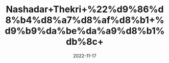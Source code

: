 ---
title: 'Nashadar+Thekri+%22%d9%86%d8%b4%d8%a7%d8%af%d8%b1+%d9%b9%da%be%da%a9%d8%b1%db%8c+'
date: '2022-11-17' 
metatag: '' 
inventory: '0' 
draft: false 
# meta description 
shortDescripton: ''
description: 'Stone+%d8%af%da%be%d8%a7%d8%aa'
longdescription: ''
tags: ''
brand: ''
subCategory: ''
sellCount: '0'
featured: True
# product Price
price: '40.0'
# Product Short Description
shortDescription: ''
productID: '229EB64B-A747-ED11-996A-005056B3A416'
type: 'products'
category: 'Stone+%d8%af%da%be%d8%a7%d8%aa' 
thumnailproduct: 'https://eraconnect.blob.core.windows.net/product-images/aminsaddiquidawakhana/dc6f5e10-5160-4516-b60f-0c494891e4c5.webp' 
images:
  - image: 'https://eraconnect.blob.core.windows.net/product-images/aminsaddiquidawakhana/dc6f5e10-5160-4516-b60f-0c494891e4c5.webp'  
Variants:
---
